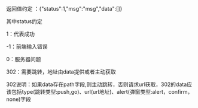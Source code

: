 返回值约定 ：{"status":1,"msg":"msg","data":[]}

其中status约定

1：代表成功

-1：前端输入错误

0：服务器问题

302：需要跳转，地址由data提供或者主动获取

302说明：如果data存在path字段,则主动跳转，否则请求url获取，302的data应该包括type(跳转类型:push,go)、url(url地址)、alert(弹窗类型:alert，confirm，none)字段
